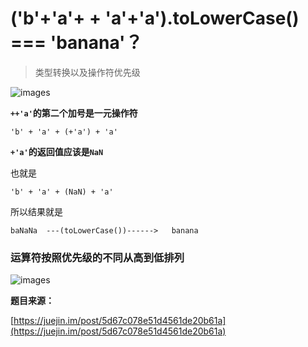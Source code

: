 # ('b'+'a'+ + 'a'+'a').toLowerCase() === 'banana'？

> 类型转换以及操作符优先级

![images](../assets/images/1.jpg)

**`++'a'`的第二个加号是一元操作符**
```
'b' + 'a' + (+'a') + 'a'
```

**`+'a'`的返回值应该是`NaN`**

也就是
```
'b' + 'a' + (NaN) + 'a'
```

所以结果就是

```
baNaNa  ---(toLowerCase())------>   banana
```

### 运算符按照优先级的不同从高到低排列

![images](../assets/images/2.png)

**题目来源：**

  [https://juejin.im/post/5d67c078e51d4561de20b61a](https://juejin.im/post/5d67c078e51d4561de20b61a)